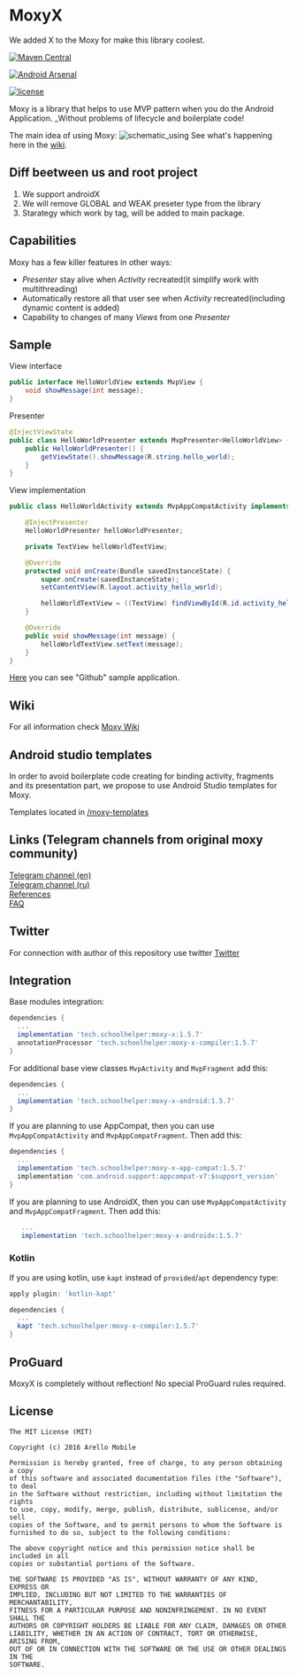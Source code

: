 # MoxyX
We added X to the Moxy for make this library coolest.

[![Maven Central](https://img.shields.io/maven-central/v/tech.schoolhelper/moxy-x.svg?label=Maven%20Central)](https://search.maven.org/search?q=g:%22tech.schoolhelper%22%20AND%20a:%22moxy-x%22)

[![Android Arsenal](https://img.shields.io/badge/Android%20Arsenal-MoxyX-blue.svg?style=flat)](https://android-arsenal.com/details/1/7547)

[![license](https://img.shields.io/github/license/mashape/apistatus.svg)](https://opensource.org/licenses/MIT)

Moxy is a library that helps to use MVP pattern when you do the Android Application. _Without problems of lifecycle and boilerplate code!

The main idea of using Moxy:
![schematic_using](https://habrastorage.org/files/a2e/b51/8b4/a2eb518b465a4df9b47e68794519270d.gif)
See what's happening here in the [wiki](https://github.com/Arello-Mobile/Moxy/wiki).

## Diff beetween us and root project
1. We support androidX
2. We will remove GLOBAL and WEAK preseter type from the library
3. Starategy which work by tag, will be added to main package. 

## Capabilities

Moxy has a few killer features in other ways:
- _Presenter_ stay alive when _Activity_ recreated(it simplify work with multithreading)
- Automatically restore all that user see when _Activity_ recreated(including dynamic content is added)
- Capability to changes of many _Views_ from one _Presenter_

## Sample

View interface
```java
public interface HelloWorldView extends MvpView {
	void showMessage(int message);
}
```
Presenter
```java
@InjectViewState
public class HelloWorldPresenter extends MvpPresenter<HelloWorldView> {
	public HelloWorldPresenter() {
		getViewState().showMessage(R.string.hello_world);
	}
}
```
View implementation
```java
public class HelloWorldActivity extends MvpAppCompatActivity implements HelloWorldView {

	@InjectPresenter
	HelloWorldPresenter helloWorldPresenter;

	private TextView helloWorldTextView;

	@Override
	protected void onCreate(Bundle savedInstanceState) {
		super.onCreate(savedInstanceState);
		setContentView(R.layout.activity_hello_world);

		helloWorldTextView = ((TextView) findViewById(R.id.activity_hello_world_text_view_message));
	}

	@Override
	public void showMessage(int message) {
		helloWorldTextView.setText(message);
	}
}
```

[Here](https://github.com/jordan1997/Moxy/tree/develop/sample-github) you can see "Github" sample application.

## Wiki
For all information check [Moxy Wiki](https://github.com/Arello-Mobile/Moxy/wiki)

## Android studio templates
In order to avoid boilerplate code creating for binding activity, fragments and its presentation part, we propose to use Android Studio templates for Moxy. 

Templates located in [/moxy-templates](https://github.com/jordan1997/Moxy/tree/develop/moxy-templates)

## Links (Telegram channels from original moxy community)
[Telegram channel (en)](https://telegram.me/moxy_mvp_library)<br />
[Telegram channel (ru)](https://telegram.me/moxy_ru)<br />
[References](https://github.com/Arello-Mobile/Moxy/wiki#references)<br />
[FAQ](https://github.com/Arello-Mobile/Moxy/wiki/FAQ)

## Twitter
For connection with author of this repository use twitter
[Twitter](https://twitter.com/jordan29041997)

## Integration
Base modules integration:
```groovy
dependencies {
  ...
  implementation 'tech.schoolhelper:moxy-x:1.5.7'
  annotationProcessor 'tech.schoolhelper:moxy-x-compiler:1.5.7'
}
```
For additional base view classes `MvpActivity` and `MvpFragment` add this:
```groovy
dependencies {
  ...
  implementation 'tech.schoolhelper:moxy-x-android:1.5.7'
}
```
If you are planning to use AppCompat, then you can use `MvpAppCompatActivity` and `MvpAppCompatFragment`. Then add this:
```groovy
dependencies {
  ...
  implementation 'tech.schoolhelper:moxy-x-app-compat:1.5.7'
  implementation 'com.android.support:appcompat-v7:$support_version'
}
```
If you are planning to use AndroidX, then you can use `MvpAppCompatActivity` and `MvpAppCompatFragment`. Then add this:
```groovy
   ...
   implementation 'tech.schoolhelper:moxy-x-androidx:1.5.7'
```
### Kotlin
If you are using kotlin, use `kapt` instead of `provided`/`apt` dependency type:
```groovy
apply plugin: 'kotlin-kapt'

dependencies {
  ...
  kapt 'tech.schoolhelper:moxy-x-compiler:1.5.7'
}
```

## ProGuard
MoxyX is completely without reflection! No special ProGuard rules required.

## License
```
The MIT License (MIT)

Copyright (c) 2016 Arello Mobile

Permission is hereby granted, free of charge, to any person obtaining a copy
of this software and associated documentation files (the "Software"), to deal
in the Software without restriction, including without limitation the rights
to use, copy, modify, merge, publish, distribute, sublicense, and/or sell
copies of the Software, and to permit persons to whom the Software is
furnished to do so, subject to the following conditions:

The above copyright notice and this permission notice shall be included in all
copies or substantial portions of the Software.

THE SOFTWARE IS PROVIDED "AS IS", WITHOUT WARRANTY OF ANY KIND, EXPRESS OR
IMPLIED, INCLUDING BUT NOT LIMITED TO THE WARRANTIES OF MERCHANTABILITY,
FITNESS FOR A PARTICULAR PURPOSE AND NONINFRINGEMENT. IN NO EVENT SHALL THE
AUTHORS OR COPYRIGHT HOLDERS BE LIABLE FOR ANY CLAIM, DAMAGES OR OTHER
LIABILITY, WHETHER IN AN ACTION OF CONTRACT, TORT OR OTHERWISE, ARISING FROM,
OUT OF OR IN CONNECTION WITH THE SOFTWARE OR THE USE OR OTHER DEALINGS IN THE
SOFTWARE.
```
